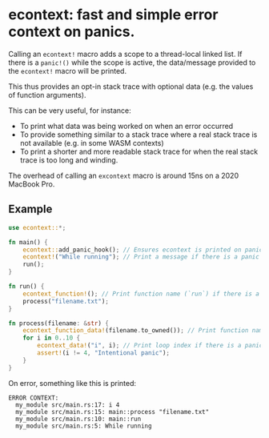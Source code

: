 # econtext: fast and simple error context on panics.

Calling an `econtext!` macro adds a scope to a thread-local linked list. If there is a `panic!()`
while the scope is active, the data/message provided to the `econtext!` macro will be printed.

This thus provides an opt-in stack trace with optional data (e.g. the values of function arguments).

This can be very useful, for instance:

* To print what data was being worked on when an error occurred
* To provide something similar to a stack trace where a real stack trace is not available (e.g. in some WASM contexts)
* To print a shorter and more readable stack trace for when the real stack trace is too long and winding.

The overhead of calling an `excontext` macro is around 15ns on a 2020 MacBook Pro.

## Example
``` rust
use econtext::*;

fn main() {
	econtext::add_panic_hook(); // Ensures econtext is printed on panic
	econtext!("While running"); // Print a message if there is a panic
	run();
}

fn run() {
	econtext_function!(); // Print function name (`run`) if there is a panic
	process("filename.txt");
}

fn process(filename: &str) {
	econtext_function_data!(filename.to_owned()); // Print function name and filename if there is a panic
	for i in 0..10 {
		econtext_data!("i", i); // Print loop index if there is a panic
		assert!(i != 4, "Intentional panic");
	}
}
```

On error, something like this is printed:

``` text
ERROR CONTEXT:
  my_module src/main.rs:17: i 4
  my_module src/main.rs:15: main::process "filename.txt"
  my_module src/main.rs:10: main::run
  my_module src/main.rs:5: While running
```

